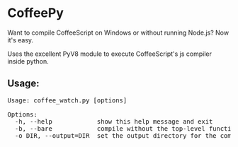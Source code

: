 CoffeePy
========

Want to compile CoffeeScript on Windows or without running Node.js? Now it's easy. 

Uses the excellent PyV8 module to execute CoffeeScript's js compiler inside python.

Usage:
------

<pre>
Usage: coffee_watch.py [options] <watch_directory>

Options:
  -h, --help            show this help message and exit
  -b, --bare            compile without the top-level function wrapper
  -o DIR, --output=DIR  set the output directory for the compiled JavaScript
</pre>